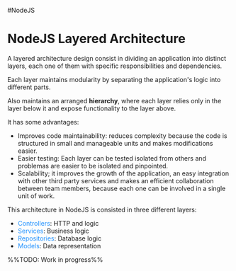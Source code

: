 #NodeJS 

# NodeJS Layered Architecture

A layered architecture design consist in dividing an application into distinct layers, each one of them with specific responsibilities and dependencies. 

Each layer maintains modularity by separating the application's logic into different parts. 

Also maintains an arranged **hierarchy**, where each layer relies only in the layer below it and expose functionality to the layer above. 

It has some advantages: 

* Improves code maintainability: reduces complexity because the code is structured in small and manageable units and makes modifications easier. 
* Easier testing: Each layer can be tested isolated from others and problemas are easier to be isolated and pinpointed. 
* Scalability; it improves the growth of the application, an easy integration with other third party services and makes an efficient collaboration between team members, because each one can be involved in a single unit of work. 

This architecture in NodeJS is consisted in three different layers: 

* <span style="color:DodgerBlue;">Controllers</span>: HTTP and logic
* <span style="color:DodgerBlue;">Services</span>: Business logic
* <span style="color:DodgerBlue;">Repositories</span>: Database logic
* <span style="color:DodgerBlue;">Models</span>: Data representation

%%TODO: Work in progress%%